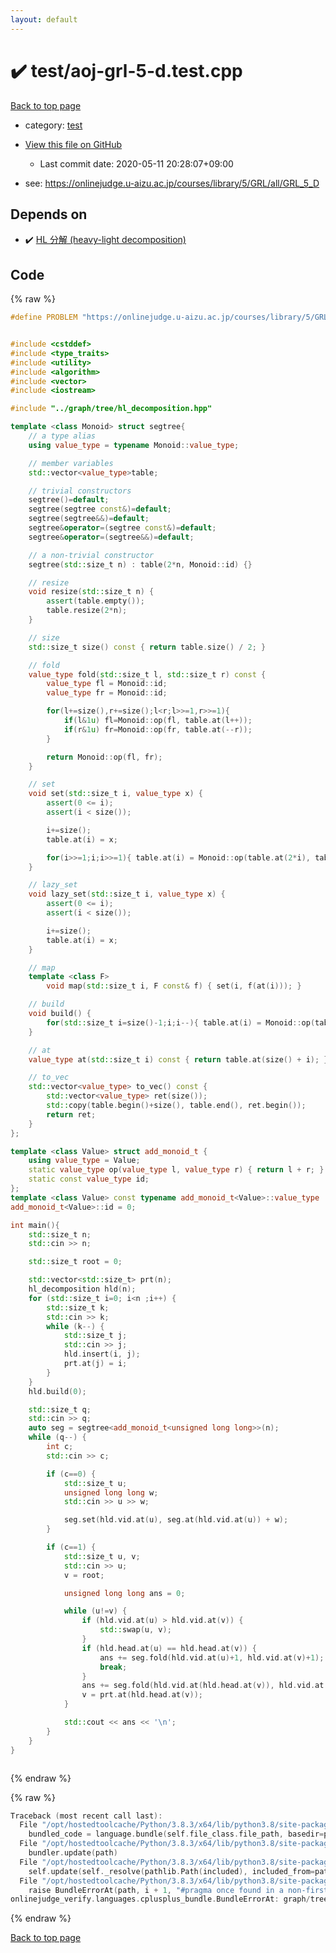 ```yaml
---
layout: default
---
```


<!-- mathjax config similar to math.stackexchange -->
<script type="text/javascript" async
  src="https://cdnjs.cloudflare.com/ajax/libs/mathjax/2.7.5/MathJax.js?config=TeX-MML-AM_CHTML">
</script>
<script type="text/x-mathjax-config">
  MathJax.Hub.Config({
    TeX: { equationNumbers: { autoNumber: "AMS" }},
    tex2jax: {
      inlineMath: [ ['$','$'] ],
      processEscapes: true
    },
    "HTML-CSS": { matchFontHeight: false },
    displayAlign: "left",
    displayIndent: "2em"
  });
</script>

<script type="text/javascript" src="https://cdnjs.cloudflare.com/ajax/libs/jquery/3.4.1/jquery.min.js"></script>
<script src="https://cdn.jsdelivr.net/npm/jquery-balloon-js@1.1.2/jquery.balloon.min.js" integrity="sha256-ZEYs9VrgAeNuPvs15E39OsyOJaIkXEEt10fzxJ20+2I=" crossorigin="anonymous"></script>
<script type="text/javascript" src="../../assets/js/copy-button.js"></script>
<link rel="stylesheet" href="../../assets/css/copy-button.css" />


# :heavy_check_mark: test/aoj-grl-5-d.test.cpp

<a href="../../index.html">Back to top page</a>

* category: <a href="../../index.html#098f6bcd4621d373cade4e832627b4f6">test</a>
* <a href="{{ site.github.repository_url }}/blob/master/test/aoj-grl-5-d.test.cpp">View this file on GitHub</a>
    - Last commit date: 2020-05-11 20:28:07+09:00


* see: <a href="https://onlinejudge.u-aizu.ac.jp/courses/library/5/GRL/all/GRL_5_D">https://onlinejudge.u-aizu.ac.jp/courses/library/5/GRL/all/GRL_5_D</a>


## Depends on

* :heavy_check_mark: <a href="../../library/graph/tree/hl_decomposition.hpp.html">HL 分解 (heavy-light decomposition)</a>


## Code

<a id="unbundled"></a>
{% raw %}
```cpp
#define PROBLEM "https://onlinejudge.u-aizu.ac.jp/courses/library/5/GRL/all/GRL_5_D"


#include <cstddef>
#include <type_traits>
#include <utility>
#include <algorithm>
#include <vector>
#include <iostream>

#include "../graph/tree/hl_decomposition.hpp"

template <class Monoid> struct segtree{
    // a type alias
    using value_type = typename Monoid::value_type;

    // member variables
    std::vector<value_type>table;

    // trivial constructors
    segtree()=default;
    segtree(segtree const&)=default;
    segtree(segtree&&)=default;
    segtree&operator=(segtree const&)=default;
    segtree&operator=(segtree&&)=default;

    // a non-trivial constructor
    segtree(std::size_t n) : table(2*n, Monoid::id) {}

    // resize
    void resize(std::size_t n) {
        assert(table.empty());
        table.resize(2*n);
    }

    // size
    std::size_t size() const { return table.size() / 2; }

    // fold
    value_type fold(std::size_t l, std::size_t r) const {
        value_type fl = Monoid::id;
        value_type fr = Monoid::id;

        for(l+=size(),r+=size();l<r;l>>=1,r>>=1){
            if(l&1u) fl=Monoid::op(fl, table.at(l++));
            if(r&1u) fr=Monoid::op(fr, table.at(--r));
        }

        return Monoid::op(fl, fr);
    }

    // set
    void set(std::size_t i, value_type x) {
        assert(0 <= i);
        assert(i < size());

        i+=size();
        table.at(i) = x;

        for(i>>=1;i;i>>=1){ table.at(i) = Monoid::op(table.at(2*i), table.at(2*i+1)); }
    }

    // lazy_set
    void lazy_set(std::size_t i, value_type x) {
        assert(0 <= i);
        assert(i < size());

        i+=size();
        table.at(i) = x;
    }

    // map
    template <class F>
        void map(std::size_t i, F const& f) { set(i, f(at(i))); }

    // build
    void build() {
        for(std::size_t i=size()-1;i;i--){ table.at(i) = Monoid::op(table.at(2*i), table.at(2*i+1)); }
    }

    // at
    value_type at(std::size_t i) const { return table.at(size() + i); }

    // to_vec
    std::vector<value_type> to_vec() const {
        std::vector<value_type> ret(size());
        std::copy(table.begin()+size(), table.end(), ret.begin());
        return ret;
    }
};

template <class Value> struct add_monoid_t {
    using value_type = Value;
    static value_type op(value_type l, value_type r) { return l + r; }
    static const value_type id;
};
template <class Value> const typename add_monoid_t<Value>::value_type
add_monoid_t<Value>::id = 0;

int main(){
    std::size_t n;
    std::cin >> n;

    std::size_t root = 0;

    std::vector<std::size_t> prt(n);
    hl_decomposition hld(n);
    for (std::size_t i=0; i<n ;i++) {
        std::size_t k;
        std::cin >> k;
        while (k--) {
            std::size_t j;
            std::cin >> j;
            hld.insert(i, j);
            prt.at(j) = i;
        }
    }
    hld.build(0);

    std::size_t q;
    std::cin >> q;
    auto seg = segtree<add_monoid_t<unsigned long long>>(n);
    while (q--) {
        int c;
        std::cin >> c;

        if (c==0) {
            std::size_t u;
            unsigned long long w;
            std::cin >> u >> w;

            seg.set(hld.vid.at(u), seg.at(hld.vid.at(u)) + w);
        }

        if (c==1) {
            std::size_t u, v;
            std::cin >> u;
            v = root;

            unsigned long long ans = 0;

            while (u!=v) {
                if (hld.vid.at(u) > hld.vid.at(v)) {
                    std::swap(u, v);
                }
                if (hld.head.at(u) == hld.head.at(v)) {
                    ans += seg.fold(hld.vid.at(u)+1, hld.vid.at(v)+1);
                    break;
                }
                ans += seg.fold(hld.vid.at(hld.head.at(v)), hld.vid.at(v)+1);
                v = prt.at(hld.head.at(v));
            }

            std::cout << ans << '\n';
        }
    }
}



```
{% endraw %}

<a id="bundled"></a>
{% raw %}
```cpp
Traceback (most recent call last):
  File "/opt/hostedtoolcache/Python/3.8.3/x64/lib/python3.8/site-packages/onlinejudge_verify/docs.py", line 349, in write_contents
    bundled_code = language.bundle(self.file_class.file_path, basedir=pathlib.Path.cwd())
  File "/opt/hostedtoolcache/Python/3.8.3/x64/lib/python3.8/site-packages/onlinejudge_verify/languages/cplusplus.py", line 185, in bundle
    bundler.update(path)
  File "/opt/hostedtoolcache/Python/3.8.3/x64/lib/python3.8/site-packages/onlinejudge_verify/languages/cplusplus_bundle.py", line 307, in update
    self.update(self._resolve(pathlib.Path(included), included_from=path))
  File "/opt/hostedtoolcache/Python/3.8.3/x64/lib/python3.8/site-packages/onlinejudge_verify/languages/cplusplus_bundle.py", line 239, in update
    raise BundleErrorAt(path, i + 1, "#pragma once found in a non-first line")
onlinejudge_verify.languages.cplusplus_bundle.BundleErrorAt: graph/tree/hl_decomposition.hpp: line 6: #pragma once found in a non-first line

```
{% endraw %}

<a href="../../index.html">Back to top page</a>

